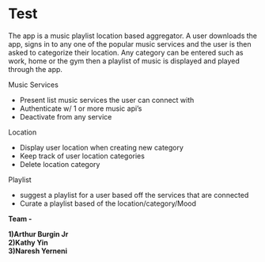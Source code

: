 # Test

The app is a music playlist location based aggregator. A user downloads the app, signs in to any one
of the popular music services and the user is then asked to categorize their location. Any category
can be entered such as work, home or the gym then a playlist of music is displayed and played through the app.

Music Services
- Present list music services the user can connect with
- Authenticate w/ 1 or more music api’s
- Deactivate from any service

Location
- Display user location when creating new category
- Keep track of user location categories
- Delete location category

Playlist
- suggest a playlist for a user based off the services that are connected
- Curate a playlist based of the location/category/Mood


<b>Team -

1)Arthur Burgin Jr<br>
2)Kathy Yin<br>
3)Naresh Yerneni
